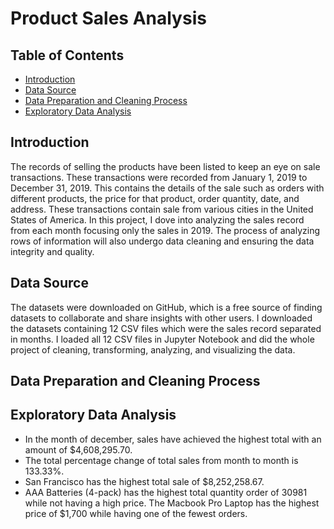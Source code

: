 # Product Sales Analysis

## Table of Contents
- [Introduction](#introduction)
- [Data Source](#data-source)
- [Data Preparation and Cleaning Process](#data-prep)
- [Exploratory Data Analysis](#exploratory-data-analysis)

## Introduction
  The records of selling the products have been listed to keep an eye on sale transactions. These 
transactions were recorded from January 1, 2019 to December 31, 2019. This contains the details 
of the sale such as orders with different products, the price for that product, order quantity, date, 
and address. These transactions contain sale from various cities in the United States of America. 
In this project, I dove into analyzing the sales record from each month focusing only the sales in 
2019. The process of analyzing rows of information will also undergo data cleaning and ensuring 
the data integrity and quality.

## Data Source
  The datasets were downloaded on GitHub, which is a free source of finding datasets to collaborate 
and share insights with other users. I downloaded the datasets containing 12 CSV files which were 
the sales record separated in months. I loaded all 12 CSV files in Jupyter Notebook and did the 
whole project of cleaning, transforming, analyzing, and visualizing the data.

## Data Preparation and Cleaning Process

## Exploratory Data Analysis
- In the month of december, sales have achieved the highest total with an amount of $4,608,295.70.
- The total percentage change of total sales from month to month is 133.33%.
- San Francisco has the highest total sale of $8,252,258.67.
- AAA Batteries (4-pack) has the highest total quantity order of 30981 while not having a high price. The Macbook Pro Laptop has the highest price of $1,700 while having one of the fewest orders.
